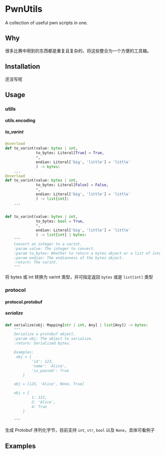 # PwnUtils
A collection of useful pwn scripts in one.

## Why
很多比赛中用到的东西都是重复且复杂的，将这些整合为一个方便的工具箱。


## Installation
还没写呢


## Usage
### utils
#### utils.encoding
##### to_varint
```python
@overload
def to_varint(value: bytes | int,
              to_bytes: Literal[True] = True,
              *,
              endian: Literal['big', 'little'] = 'little'
              ) -> bytes:
    ...
@overload
def to_varint(value: bytes | int,
              to_bytes: Literal[False] = False,
              *,
              endian: Literal['big', 'little'] = 'little'
              ) -> list[int]:
    ...


def to_varint(value: bytes | int,
              to_bytes: bool = True,
              *,
              endian: Literal['big', 'little'] = 'little'
              ) -> list[int] | bytes:
    """
    Convert an integer to a varint.
    :param value: The integer to convert.
    :param to_bytes: Whether to return a bytes object or a list of integers.
    :param endian: The endianness of the bytes object.
    :return: The varint.
    """
```
将 bytes 或 int 转换为 varint 类型，并可指定返回 `bytes` 或是 `list[int]` 类型

### protocol
#### protocol.protobuf
##### serialize
```python
def serialize(obj: Mapping[str | int, Any] | list[Any]) -> bytes:
    """
    Serialize a protobuf object.
    :param obj: The object to serialize.
    :return: Serialized bytes.

    Examples:
     obj = {
            'id': 123,
            'name': 'Alice',
            'is_passed': True
        }

    obj = [123, 'Alice', None, True]

    obj = {
            1: 123,
            2: 'Alice',
            4: True
        }

    """
```
生成 Protobuf 序列化字节，目前支持 `int`, `str`, `bool` 以及 `None`，具体可看例子

## Examples